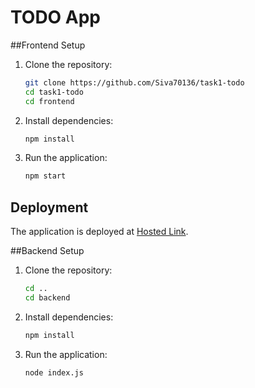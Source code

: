 # TODO App

##Frontend Setup

1. Clone the repository:
    ```bash
    git clone https://github.com/Siva70136/task1-todo
    cd task1-todo
    cd frontend
    ```

2. Install dependencies:
    ```bash
    npm install
    ```

3. Run the application:
    ```bash
    npm start
    ```

## Deployment
The application is deployed at [Hosted Link](https://task1-todo-chi.vercel.app).

##Backend Setup

1. Clone the repository:
    ```bash
    cd ..
    cd backend
    ```

2. Install dependencies:
    ```bash
    npm install
    ```

3. Run the application:
    ```bash
    node index.js
    ```
